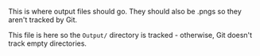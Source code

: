 This is where output files should go. They should also be .pngs so they aren't tracked by Git.

This file is here so the `Output/` directory is tracked - otherwise, Git doesn't track empty directories.
